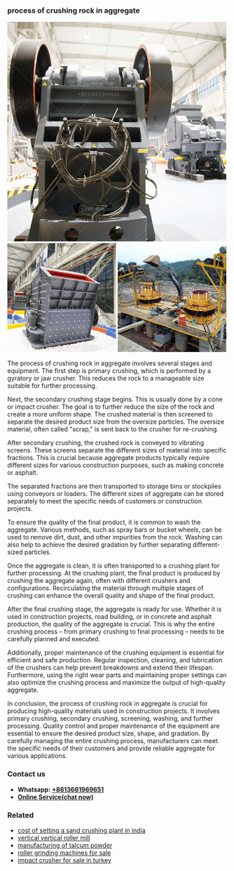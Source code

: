 <h3>process of crushing rock in aggregate</h3><img src='1706754021.jpg' alt=''><p>The process of crushing rock in aggregate involves several stages and equipment. The first step is primary crushing, which is performed by a gyratory or jaw crusher. This reduces the rock to a manageable size suitable for further processing.</p><p>Next, the secondary crushing stage begins. This is usually done by a cone or impact crusher. The goal is to further reduce the size of the rock and create a more uniform shape. The crushed material is then screened to separate the desired product size from the oversize particles. The oversize material, often called "scrap," is sent back to the crusher for re-crushing.</p><p>After secondary crushing, the crushed rock is conveyed to vibrating screens. These screens separate the different sizes of material into specific fractions. This is crucial because aggregate products typically require different sizes for various construction purposes, such as making concrete or asphalt.</p><p>The separated fractions are then transported to storage bins or stockpiles using conveyors or loaders. The different sizes of aggregate can be stored separately to meet the specific needs of customers or construction projects.</p><p>To ensure the quality of the final product, it is common to wash the aggregate. Various methods, such as spray bars or bucket wheels, can be used to remove dirt, dust, and other impurities from the rock. Washing can also help to achieve the desired gradation by further separating different-sized particles.</p><p>Once the aggregate is clean, it is often transported to a crushing plant for further processing. At the crushing plant, the final product is produced by crushing the aggregate again, often with different crushers and configurations. Recirculating the material through multiple stages of crushing can enhance the overall quality and shape of the final product.</p><p>After the final crushing stage, the aggregate is ready for use. Whether it is used in construction projects, road building, or in concrete and asphalt production, the quality of the aggregate is crucial. This is why the entire crushing process – from primary crushing to final processing – needs to be carefully planned and executed.</p><p>Additionally, proper maintenance of the crushing equipment is essential for efficient and safe production. Regular inspection, cleaning, and lubrication of the crushers can help prevent breakdowns and extend their lifespan. Furthermore, using the right wear parts and maintaining proper settings can also optimize the crushing process and maximize the output of high-quality aggregate.</p><p>In conclusion, the process of crushing rock in aggregate is crucial for producing high-quality materials used in construction projects. It involves primary crushing, secondary crushing, screening, washing, and further processing. Quality control and proper maintenance of the equipment are essential to ensure the desired product size, shape, and gradation. By carefully managing the entire crushing process, manufacturers can meet the specific needs of their customers and provide reliable aggregate for various applications.</p><h3>Contact us</h3><ul><li><strong>Whatsapp:&nbsp;<a href="https://wa.me/8613661969651">+8613661969651</a></strong></li><li><a href="https://swt.shibang-china.com/?git&amp;zhl&amp;process of crushing rock in aggregate"><strong>Online Service(chat now)</strong></a></li></ul><h3>Related</h3><ul><li><a href='cost of setting a sand crushing plant in india.md'>cost of setting a sand crushing plant in india</a></li><li><a href='vertical vertical roller mill.md'>vertical vertical roller mill</a></li><li><a href='manufacturing of talcum powder.md'>manufacturing of talcum powder</a></li><li><a href='roller grinding machines for sale.md'>roller grinding machines for sale</a></li><li><a href='impact crusher for sale in turkey.md'>impact crusher for sale in turkey</a></li></ul>